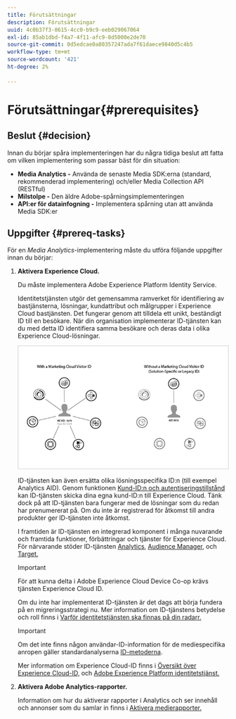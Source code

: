 ```yaml
---
title: Förutsättningar
description: Förutsättningar
uuid: 4c0b37f3-8615-4cc0-b9c9-eeb029067064
exl-id: 85ab1dbd-f4a7-4f11-afc9-8d5000e2de70
source-git-commit: 0d5edcae0a80357247ada7f61daece9840d5c4b5
workflow-type: tm+mt
source-wordcount: '421'
ht-degree: 2%

---
```


# Förutsättningar{#prerequisites}

## Beslut {#decision}

Innan du börjar spåra implementeringen har du några tidiga beslut att fatta om vilken implementering som passar bäst för din situation:

* **Media Analytics -** Använda de senaste Media SDK:erna (standard, rekommenderad implementering) och/eller Media Collection API (RESTful)
* **Milstolpe -** Den äldre Adobe-spårningsimplementeringen
* **API:er för datainfogning -** Implementera spårning utan att använda Media SDK:er

## Uppgifter {#prereq-tasks}

För en *Media Analytics*-implementering måste du utföra följande uppgifter innan du börjar:

1. **Aktivera Experience Cloud.**

   Du måste implementera Adobe Experience Platform Identity Service.

   Identitetstjänsten utgör det gemensamma ramverket för identifiering av bastjänsterna, lösningar, kundattribut och målgrupper i Experience Cloud bastjänsten. Det fungerar genom att tilldela ett unikt, beständigt ID till en besökare. När din organisation implementerar ID-tjänsten kan du med detta ID identifiera samma besökare och deras data i olika Experience Cloud-lösningar.

   ![](assets/mc_id_service_graphic.png)

   ID-tjänsten kan även ersätta olika lösningsspecifika ID:n (till exempel Analytics AID). Genom funktionen [Kund-ID:n och autentiseringstillstånd](https://experienceleague.adobe.com/docs/id-service/using/reference/authenticated-state.html) kan ID-tjänsten skicka dina egna kund-ID:n till Experience Cloud. Tänk dock på att ID-tjänsten bara fungerar med de lösningar som du redan har prenumererat på. Om du inte är registrerad för åtkomst till andra produkter ger ID-tjänsten inte åtkomst.

   I framtiden är ID-tjänsten en integrerad komponent i många nuvarande och framtida funktioner, förbättringar och tjänster för Experience Cloud. För närvarande stöder ID-tjänsten [Analytics,](https://www.adobe.com/marketing-cloud/web-analytics.html) [Audience Manager,](https://www.adobe.com/marketing-cloud/data-management-platform.html) och [Target.](https://www.adobe.com/marketing-cloud/testing-targeting.html)

   >[!IMPORTANT]
   >
   >För att kunna delta i Adobe Experience Cloud Device Co-op krävs tjänsten Experience Cloud ID.

   Om du inte har implementerat ID-tjänsten är det dags att börja fundera på en migreringsstrategi nu. Mer information om ID-tjänstens betydelse och roll finns i [Varför identitetstjänsten ska finnas på din radarr.](https://theblog.adobe.com/why-new-adobe-marketing-cloud-id-service-should-be-on-your-radar/)

   >[!IMPORTANT]
   >
   >Om det inte finns någon användar-ID-information för de mediespecifika anropen gäller standardanalyserna [ID-metoderna](https://docs-author.corp.adobe.com/content/help/en/analytics/implementation/javascript-implementation/unique-visitors/visid-fallback.html).

   Mer information om Experience Cloud-ID finns i [Översikt över Experience Cloud-ID,](https://experienceleague.adobe.com/docs/id-service/using/intro/overview.html) och [Adobe Experience Platform identitetstjänst.](https://docs.adobe.com/content/help/sv-SE/id-service/using/home.html)

1. **Aktivera Adobe Analytics-rapporter.**

   Information om hur du aktiverar rapporter i Analytics och ser innehåll och annonser som du samlar in finns i [Aktivera medierapporter.](/help/media-reports/media-reports-enable.md)
